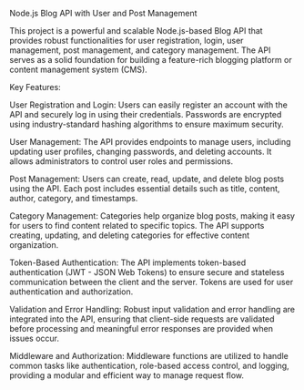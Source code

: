 Node.js Blog API with User and Post Management

This project is a powerful and scalable Node.js-based Blog API that provides robust functionalities for user registration, login, user management, post management, and category management. The API serves as a solid foundation for building a feature-rich blogging platform or content management system (CMS).

Key Features:

User Registration and Login: Users can easily register an account with the API and securely log in using their credentials. Passwords are encrypted using industry-standard hashing algorithms to ensure maximum security.

User Management: The API provides endpoints to manage users, including updating user profiles, changing passwords, and deleting accounts. It allows administrators to control user roles and permissions.

Post Management: Users can create, read, update, and delete blog posts using the API. Each post includes essential details such as title, content, author, category, and timestamps.

Category Management: Categories help organize blog posts, making it easy for users to find content related to specific topics. The API supports creating, updating, and deleting categories for effective content organization.

Token-Based Authentication: The API implements token-based authentication (JWT - JSON Web Tokens) to ensure secure and stateless communication between the client and the server. Tokens are used for user authentication and authorization.

Validation and Error Handling: Robust input validation and error handling are integrated into the API, ensuring that client-side requests are validated before processing and meaningful error responses are provided when issues occur.

Middleware and Authorization: Middleware functions are utilized to handle common tasks like authentication, role-based access control, and logging, providing a modular and efficient way to manage request flow.


